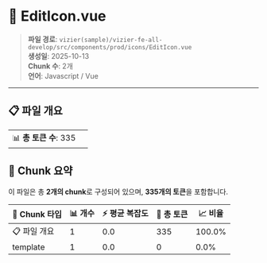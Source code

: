 # 📄 EditIcon.vue

> **파일 경로**: `vizier(sample)/vizier-fe-all-develop/src/components/prod/icons/EditIcon.vue`  
> **생성일**: 2025-10-13  
> **Chunk 수**: 2개  
> **언어**: Javascript / Vue
---


## 📋 파일 개요

| | |
|--|--|
| 📊 **총 토큰 수**: 335 |  |






## 🧩 Chunk 요약

이 파일은 총 **2개의 chunk**로 구성되어 있으며, **335개의 토큰**을 포함합니다.

| 🧩 Chunk 타입 | 📊 개수 | ⚡ 평균 복잡도 | 📝 총 토큰 | 📈 비율 |
|---------------|--------|-------------|----------|--------|
| 📋 파일 개요 | 1 | 0.0 | 335 | 100.0% |
| template | 1 | 0.0 | 0 | 0.0% |

